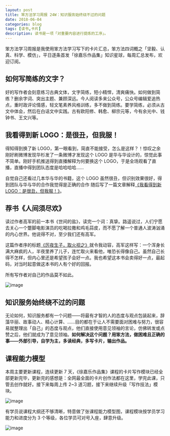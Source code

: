 ```yaml
---
layout: post
title: 笨方法学习周报 24W：知识服务始终绕不过的问题
date: 2018-06-04
categories: blog
tags: [读书,卡片]
description: 读书是一项「对重要内容进行提炼的工序」。
---
```


笨方法学习周报是我使用笨方法学习写下的卡片汇总，笨方法四词概之「坚毅、认真、科学、模仿」，平日逐条首发「徐嘉乐作品集」知识星球，每周汇总发布，欢迎订阅。


## 如何写简练的文字？

好的写作者会刻意练习古典文体，文字简练，短小精悍，清爽痛快。如何做到简练？删余字词、突出主题、兼顾深远。今人阅读多来公众号，公众号编辑爱追热点，重时政评论情感，轻文笔素养风格训练，多不做到简练。要学简练，必须从古文中体会，然后在白话文中实践。古有欧阳修、韩愈、柳宗元等，今有余光中、钱钟书、王文兴等。


## 我看得到新 LOGO：是很丑，但我服！

得知得到换了新 LOGO，第一眼看到，简直不能接受，怎么是这样？！惊叹之余刚好刷微博发现华杉发了一条微博才发现这个 LOGO 是华与华设计的，惊觉此事不简单。刚好手机推送得到直播解释为何要换这个 LOGO，于是全场观看了直播，直播中得到团队态度是哈哈哈哈……

自觉自己还看过几本华与华的书籍，这个 LOGO 虽然很丑，但识别效果很好，得到团队与华与华的合作我觉得是正确的合作 随后写了一篇文章解释[《我看得到新 LOGO：是很丑，但我服！》](https://www.jianshu.com/p/0367fa740776)。


## 荐书《人间须尽欢》

读过作者高军的前一本书《世间的盐》，读完一个词：真挚。路遥说过，人们宁愿去关心一个蹩脚电影演员的吃喝拉撒和鸡毛蒜皮，而不愿了解一个普通人波涛汹涌的内心世界。他说得不对，至少我们还有高军。

这篇作者序的标题[《厉夜生子，取火视之》](https://www.douban.com/note/671615992/?start=0&post=ok#last)就令我动容，高军这样写：一个浑身长满大麻疯的人，半夜里养了儿子，连忙取火来看他，唯恐长得像自己。虽然自己长得不怎样，但内心里还是希望孩子会好一点。我也希望这本书会卖得好一点，最起码，对当时起意做这本书的人有个好的回报。

所有写作者对自己的作品莫不如此。

![image](http://upload-images.jianshu.io/upload_images/32598-fc23a00a30d9e633?imageMogr2/auto-orient/strip%7CimageView2/2/w/1240)

## 知识服务始终绕不过的问题

无论如何，知识服务都有一个问题——将最有才智的人的态度与观点包装起来，辞藻华丽、故事动人、精心计算、……目的都在于让人不需要面对困难与努力，很容易就整理出「自己」的态度与观点，他们直接使用意见领袖的言论，仿佛转发或点赞之后，他们就成为了意见领袖。**如何解决这个问题？用笨方法，做困难且正确的事——外部引导，自学为主，多读经典，多写卡片，输出作品。**

## 课程能力模型

本周主要更新课程，连续更新 7 天，《徐嘉乐作品集》课程的卡片写作模块已经全部更新完毕，更新完的感想是：全网最全面的卡片创作法都在这里，学完此课，只管去创作就好。接下来每周上传 2~3 道习题，接下来继续升级「写作技法」模块。

![image](http://upload-images.jianshu.io/upload_images/32598-e923079e682a3275?imageMogr2/auto-orient/strip%7CimageView2/2/w/1240)

有学员说课程大纲还不够清晰，特意做了张课程能力模型图，课程模块按学员学习能力和进度分为 3 个等级，各位学员可对号入座，肆意升级。

![image](http://upload-images.jianshu.io/upload_images/32598-243e12c1799cf5d7?imageMogr2/auto-orient/strip%7CimageView2/2/w/1240)